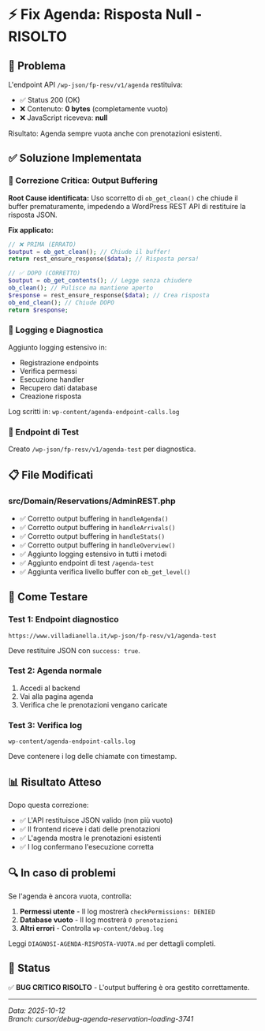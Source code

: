 # ⚡ Fix Agenda: Risposta Null - RISOLTO

## 🎯 Problema
L'endpoint API `/wp-json/fp-resv/v1/agenda` restituiva:
- ✅ Status 200 (OK)
- ❌ Contenuto: **0 bytes** (completamente vuoto)
- ❌ JavaScript riceveva: **null**

Risultato: Agenda sempre vuota anche con prenotazioni esistenti.

## ✅ Soluzione Implementata

### 🔧 Correzione Critica: Output Buffering

**Root Cause identificata:** Uso scorretto di `ob_get_clean()` che chiude il buffer prematuramente, impedendo a WordPress REST API di restituire la risposta JSON.

**Fix applicato:**
```php
// ❌ PRIMA (ERRATO)
$output = ob_get_clean(); // Chiude il buffer!
return rest_ensure_response($data); // Risposta persa!

// ✅ DOPO (CORRETTO)
$output = ob_get_contents(); // Legge senza chiudere
ob_clean(); // Pulisce ma mantiene aperto
$response = rest_ensure_response($data); // Crea risposta
ob_end_clean(); // Chiude DOPO
return $response;
```

### 📝 Logging e Diagnostica

Aggiunto logging estensivo in:
- Registrazione endpoints
- Verifica permessi
- Esecuzione handler
- Recupero dati database
- Creazione risposta

Log scritti in: `wp-content/agenda-endpoint-calls.log`

### 🧪 Endpoint di Test

Creato `/wp-json/fp-resv/v1/agenda-test` per diagnostica.

## 📋 File Modificati

### src/Domain/Reservations/AdminREST.php
- ✅ Corretto output buffering in `handleAgenda()`
- ✅ Corretto output buffering in `handleArrivals()`
- ✅ Corretto output buffering in `handleStats()`
- ✅ Corretto output buffering in `handleOverview()`
- ✅ Aggiunto logging estensivo in tutti i metodi
- ✅ Aggiunto endpoint di test `/agenda-test`
- ✅ Aggiunta verifica livello buffer con `ob_get_level()`

## 🧪 Come Testare

### Test 1: Endpoint diagnostico
```
https://www.villadianella.it/wp-json/fp-resv/v1/agenda-test
```
Deve restituire JSON con `success: true`.

### Test 2: Agenda normale
1. Accedi al backend
2. Vai alla pagina agenda
3. Verifica che le prenotazioni vengano caricate

### Test 3: Verifica log
```
wp-content/agenda-endpoint-calls.log
```
Deve contenere i log delle chiamate con timestamp.

## 📊 Risultato Atteso

Dopo questa correzione:
- ✅ L'API restituisce JSON valido (non più vuoto)
- ✅ Il frontend riceve i dati delle prenotazioni
- ✅ L'agenda mostra le prenotazioni esistenti
- ✅ I log confermano l'esecuzione corretta

## 🔍 In caso di problemi

Se l'agenda è ancora vuota, controlla:
1. **Permessi utente** - Il log mostrerà `checkPermissions: DENIED`
2. **Database vuoto** - Il log mostrerà `0 prenotazioni`
3. **Altri errori** - Controlla `wp-content/debug.log`

Leggi `DIAGNOSI-AGENDA-RISPOSTA-VUOTA.md` per dettagli completi.

## 🎉 Status
✅ **BUG CRITICO RISOLTO** - L'output buffering è ora gestito correttamente.

---
*Data: 2025-10-12*  
*Branch: cursor/debug-agenda-reservation-loading-3741*

